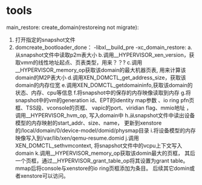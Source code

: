 tools
=====



main_restore: create_domain(restoreing not migrate):
1. 打开指定的snapshot文件
2. domcreate_bootloader_done：
-libxl__build_pre
-xc_domain_restore:
a.从snapshot文件中读取p2m表大小
b.调用__HYPERVISOR_xen_version，获取vmm的线性地址起点、页表类型，用来？？?
c.调用__HYPERVISOR_memory_op获取该domain的最大机器页表, 用来计算该domain的M2P表大小
d.调用XEN_DOMCTL_get_address_size，获取该domain的内存位宽
e.调用XEN_DOMCTL_getdomaininfo,获取该domain的状态、内存、cpu等信息
f.将snapshot中的保存的内存映像读取到内存
g.将snapshot中的vm的generation id、EPT的identity map参数 、io ring pfn页框、TSS段、vconsole的页框、 vapic的port、viridian flag、mmio地址
  ， 调用__HYPERVISOR_hvm_op, 写入domain中
h.从snapshot文件中读出设备模型的内存映射的start_addr、size、name， 更新到xenstore的/local/domain/0/device-model/domid/physmap目录
i.将设备模型的内存映像写入到/var/lib/xen/qemu-resume.domid
j.调用XEN_DOMCTL_sethvmcontext, 将snapshot文件中的vcpu上下文写入domain
k.调用__HYPERVISOR_memory_op获取该domin最大的页框， 其后一个页框，通过__HYPERVISOR_grant_table_op将其设置为grant table。
  mmap后将console与xenstore的io ring页框添加为条目。 后续其它domin或者xenstore可以访问。
